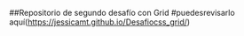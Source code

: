 ##Repositorio de segundo desafío con Grid
#puedesrevisarlo aquí(https://jessicamt.github.io/Desafiocss_grid/)
